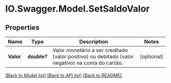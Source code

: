 # IO.Swagger.Model.SetSaldoValor
## Properties

Name | Type | Description | Notes
------------ | ------------- | ------------- | -------------
**Valor** | **double?** | Valor monetário a ser creditado (valor positivo) ou debitado (valor negativo) na conta do cartão. | [optional] 

[[Back to Model list]](../README.md#documentation-for-models) [[Back to API list]](../README.md#documentation-for-api-endpoints) [[Back to README]](../README.md)

